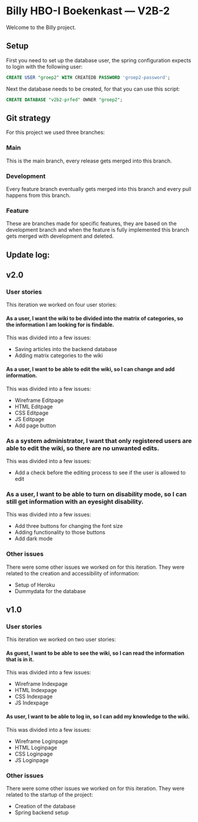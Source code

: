 # Billy HBO-I Boekenkast — V2B-2
Welcome to the Billy project.
## Setup
First you need to set up the database user, the spring configuration expects to login with the following user:
```sql
CREATE USER "groep2" WITH CREATEDB PASSWORD 'groep2-password';
```
Next the database needs to be created, for that you can use this script:
```sql
CREATE DATABASE "v2b2-prfed" OWNER "groep2";
```

## Git strategy
For this project we used three branches:
### Main
This is the main branch, every release gets merged into this branch.
### Development
Every feature branch eventually gets merged into this branch and every pull happens from this branch.
### Feature
These are branches made for specific features, they are based on the development branch and when the feature is fully implemented this branch gets merged with development and deleted.

## Update log:
## v2.0
### User stories
This iteration we worked on four user stories:
#### As a user, I want the wiki to be divided into the matrix of categories, so the information I am looking for is findable.
This was divided into a few issues:
- Saving articles into the backend database
- Adding matrix categories to the wiki
#### As a user, I want to be able to edit the wiki, so I can change and add information.
This was divided into a few issues:
- Wireframe Editpage
- HTML Editpage
- CSS Editpage
- JS Editpage
- Add page button
### As a system administrator, I want that only registered users are able to edit the wiki, so there are no unwanted edits.
This was divided into a few issues:
- Add a check before the editing process to see if the user is allowed to edit
### As a user, I want to be able to turn on disability mode, so I can still get information with an eyesight disability.
This was divided into a few issues:
- Add three buttons for changing the font size
- Adding functionality to those buttons
- Add dark mode
### Other issues
There were some other issues we worked on for this iteration. They were related to the creation and accessibility of information:
- Setup of Heroku
- Dummydata for the database

## v1.0
### User stories
This iteration we worked on two user stories:
#### As guest, I want to be able to see the wiki, so I can read the information that is in it.
This was divided into a few issues:
- Wireframe Indexpage
- HTML Indexpage
- CSS Indexpage
- JS Indexpage
#### As user, I want to be able to log in, so I can add my knowledge to the wiki.
This was divided into a few issues:
- Wireframe Loginpage
- HTML Loginpage
- CSS Loginpage
- JS Loginpage
### Other issues
There were some other issues we worked on for this iteration. They were related to the startup of the project:
- Creation of the database
- Spring backend setup